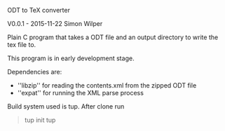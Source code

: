 ODT to TeX converter

V0.0.1 - 2015-11-22
Simon Wilper

Plain C program that takes a ODT file and an output directory to write
the tex file to.

This program is in early development stage.

Dependencies are:

- ''libzip'' for reading the contents.xml from the zipped ODT file
- ''expat'' for running the XML parse process

Build system used is tup. After clone run

> tup init
> tup
